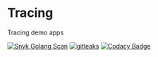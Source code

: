 # Tracing

Tracing demo apps

[![Snyk Golang Scan](https://github.com/mikesupertrampster-corp/tracing/actions/workflows/snyk.yml/badge.svg)](https://github.com/mikesupertrampster-corp/tracing/actions/workflows/snyk.yml) [![gitleaks](https://github.com/mikesupertrampster-corp/tracing/actions/workflows/gitleaks.yml/badge.svg)](https://github.com/mikesupertrampster-corp/tracing/actions/workflows/gitleaks.yml) [![Codacy Badge](https://app.codacy.com/project/badge/Grade/ae629d8c812e4fea96b9137c4b8d8243)](https://www.codacy.com/gh/mikesupertrampster-corp/tracing/dashboard?utm_source=github.com&amp;utm_medium=referral&amp;utm_content=mikesupertrampster-corp/tracing&amp;utm_campaign=Badge_Grade)